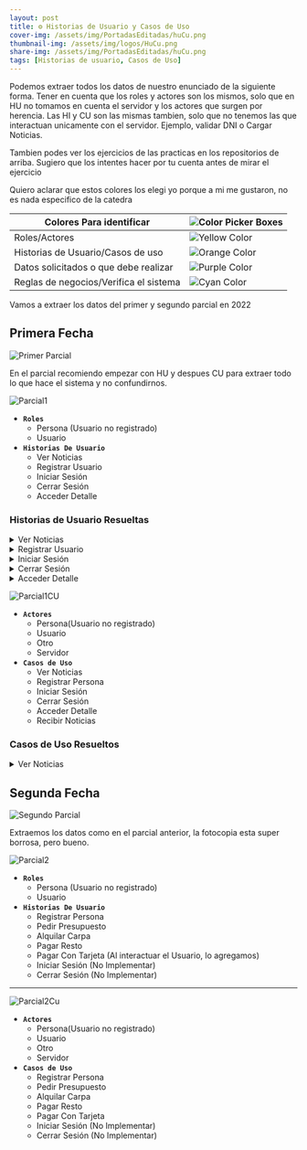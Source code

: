 ```yaml
---
layout: post
title: ⚙️ Historias de Usuario y Casos de Uso
cover-img: /assets/img/PortadasEditadas/huCu.png
thumbnail-img: /assets/img/logos/HuCu.png
share-img: /assets/img/PortadasEditadas/huCu.png
tags: [Historias de usuario, Casos de Uso]
---
```



Podemos extraer todos los datos de nuestro enunciado de la siguiente forma. Tener en cuenta que los roles y actores son los mismos, solo que en HU no tomamos en cuenta el servidor y los actores que surgen por herencia.
Las HI y CU son las mismas tambien, solo que no tenemos las que interactuan unicamente con el servidor. Ejemplo, validar DNI o Cargar Noticias.

Tambien podes ver los ejercicios de las practicas en los repositorios de arriba. Sugiero que los intentes hacer por tu cuenta antes de mirar el ejercicio

Quiero aclarar que estos colores los elegi yo porque a mi me gustaron, no es nada especifico de la catedra



| Colores Para identificar               | ![Color Picker Boxes](https://draculatheme.com/static/img/color-boxes/eyedropper.png)|
| --- | --- |
| Roles/Actores                          | ![Yellow Color](https://draculatheme.com/static/img/color-boxes/yellow.png)          |
| Historias de Usuario/Casos de uso      | ![Orange Color](https://draculatheme.com/static/img/color-boxes/orange.png)          |
| Datos solicitados o que debe realizar  | ![Purple Color](https://draculatheme.com/static/img/color-boxes/purple.png)          |
| Reglas de negocios/Verifica el sistema | ![Cyan Color](https://draculatheme.com/static/img/color-boxes/cyan.png)              |




Vamos a extraer los datos del primer y segundo parcial en 2022

## Primera Fecha

![Primer Parcial](https://user-images.githubusercontent.com/55964635/205096308-5808f9f7-99d8-40d8-82ba-c6a0f3b686e0.jpeg)

En el parcial recomiendo empezar con HU y despues CU para extraer todo lo que hace el sistema y no confundirnos.

![Parcial1](https://github.com/Fabian-Martinez-Rincon/Fabian-Martinez-Rincon/assets/55964635/e584be28-12fb-4f8f-9811-a3bc7cb31559)


- **`Roles`**
  - Persona (Usuario no registrado)
  - Usuario
- **`Historias De Usuario`**
  - Ver Noticias
  - Registrar Usuario
  - Iniciar Sesión
  - Cerrar Sesión
  - Acceder Detalle

### Historias de Usuario Resueltas

<details><summary>Ver Noticias</summary><table><tr><td> 

<p>ID: </p>
<p>TÍTULO: </p>
<p>REGLAS DE NEGOCIO:</p>

</td></tr><tr><td>

<p>CRITERIOS DE ACEPTACIÓN:</p>

<p>Escenario 1: título del criterio.</p>

<p>Dado </p>
<p>Cuando</p>
<p>Entonces</p>
<hr>

</td></tr></table></details>

<details><summary>Registrar Usuario</summary><table><tr><td> 

<p>ID: </p>
<p>TÍTULO: </p>
<p>REGLAS DE NEGOCIO:</p>

</td></tr><tr><td>

<p>CRITERIOS DE ACEPTACIÓN:</p>

<p>Escenario 1: título del criterio.</p>

<p>Dado </p>
<p>Cuando</p>
<p>Entonces</p>
<hr>

</td></tr></table></details>
<details><summary>Iniciar Sesión</summary><table><tr><td> 

<p>ID: </p>
<p>TÍTULO: </p>
<p>REGLAS DE NEGOCIO:</p>

</td></tr><tr><td>

<p>CRITERIOS DE ACEPTACIÓN:</p>

<p>Escenario 1: título del criterio.</p>

<p>Dado </p>
<p>Cuando</p>
<p>Entonces</p>
<hr>

</td></tr></table></details>
<details><summary>Cerrar Sesión</summary><table><tr><td> 

<p>ID: </p>
<p>TÍTULO: </p>
<p>REGLAS DE NEGOCIO:</p>

</td></tr><tr><td>

<p>CRITERIOS DE ACEPTACIÓN:</p>

<p>Escenario 1: título del criterio.</p>

<p>Dado </p>
<p>Cuando</p>
<p>Entonces</p>
<hr>

</td></tr></table></details>
<details><summary>Acceder Detalle</summary><table><tr><td> 

<p>ID: </p>
<p>TÍTULO: </p>
<p>REGLAS DE NEGOCIO:</p>

</td></tr><tr><td>

<p>CRITERIOS DE ACEPTACIÓN:</p>

<p>Escenario 1: título del criterio.</p>

<p>Dado </p>
<p>Cuando</p>
<p>Entonces</p>
<hr>

</td></tr></table></details>

![Parcial1CU](https://github.com/MITH-arg/EI-Materias/assets/55964635/b6659366-c65e-4597-9e72-53a0dc6bf640)

- **`Actores`**
  - Persona(Usuario no registrado)
  - Usuario
  - Otro
  - Servidor
- **`Casos de Uso`**
  - Ver Noticias
  - Registrar Persona
  - Iniciar Sesión
  - Cerrar Sesión
  - Acceder Detalle
  - Recibir Noticias

### Casos de Uso Resueltos

<details><summary>Ver Noticias</summary>

<table><td width="660"> 

<p>Nombre:</p>
<p>Descripción:</p>
<p>Actores:</p>
<p>Precondiciones:</p>

CURSO NORMAL<table> <tr><td>Acciones del actor</td> <td>Acciones del Sistema</td></tr><tr><td width="320">  

Paso x:

</td><td width="320">

Paso x: 

</td></tr></table>


<p>Curso alterno:</p>

<p>Postcondición:</p>

</td></table></details>



## Segunda Fecha

![Segundo Parcial](https://github.com/Fabian-Martinez-Rincon/Fabian-Martinez-Rincon/assets/55964635/11623658-f01e-4e9d-92ae-d51ae675036d)

Extraemos los datos como en el parcial anterior, la fotocopia esta super borrosa, pero bueno.

![Parcial2](https://github.com/MITH-arg/EI-Materias/assets/55964635/6ca3655d-ff80-4a9b-b4f9-c0bf44e5cd4a)

- **`Roles`**
  - Persona (Usuario no registrado)
  - Usuario
- **`Historias De Usuario`**
  - Registrar Persona
  - Pedir Presupuesto
  - Alquilar Carpa
  - Pagar Resto
  - Pagar Con Tarjeta (Al interactuar el Usuario, lo agregamos)
  - Iniciar Sesión (No Implementar)
  - Cerrar Sesión (No Implementar)

---

![Parcial2Cu](https://github.com/Fabian-Martinez-Rincon/Fabian-Martinez-Rincon/assets/55964635/fbafd933-099b-4ce3-b9f7-b14587d91343)


- **`Actores`**
  - Persona(Usuario no registrado)
  - Usuario
  - Otro
  - Servidor
- **`Casos de Uso`**
  - Registrar Persona
  - Pedir Presupuesto
  - Alquilar Carpa
  - Pagar Resto
  - Pagar Con Tarjeta
  - Iniciar Sesión (No Implementar)
  - Cerrar Sesión (No Implementar)

